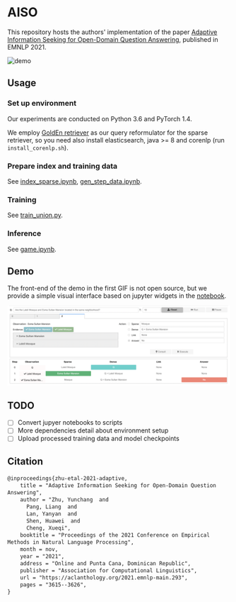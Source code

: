 # AISO

This repository hosts the authors' implementation of the paper [Adaptive Information Seeking for Open-Domain Question Answering](https://arxiv.org/pdf/2109.06747.pdf), published in EMNLP 2021.

![demo](figs/demo.gif)

## Usage

### Set up environment

Our experiments are conducted on Python 3.6 and PyTorch 1.4.

We employ [GoldEn retriever]() as our query reformulator for the sparse retriever, so you need also install elasticsearch, java >= 8 and corenlp (run `install_corenlp.sh`).

### Prepare index and training data

See [index_sparse.ipynb](index_sparse.ipynb), [gen_step_data.ipynb](gen_step_data.ipynb).

### Training

See [train_union.py](train_union.py).

### Inference

See [game.ipynb](game.ipynb).

## Demo

The front-end of the demo in the first GIF is not open source, but we provide a simple visual interface based on jupyter widgets in the [notebook](demo.ipynb).

![simple demo](figs/simple_demo.png)

## TODO

- [ ] Convert jupyer notebooks to scripts
- [ ] More dependencies detail about environment setup
- [ ] Upload processed training data and model checkpoints

## Citation

```
@inproceedings{zhu-etal-2021-adaptive,
    title = "Adaptive Information Seeking for Open-Domain Question Answering",
    author = "Zhu, Yunchang  and
      Pang, Liang  and
      Lan, Yanyan  and
      Shen, Huawei  and
      Cheng, Xueqi",
    booktitle = "Proceedings of the 2021 Conference on Empirical Methods in Natural Language Processing",
    month = nov,
    year = "2021",
    address = "Online and Punta Cana, Dominican Republic",
    publisher = "Association for Computational Linguistics",
    url = "https://aclanthology.org/2021.emnlp-main.293",
    pages = "3615--3626",
}
```

